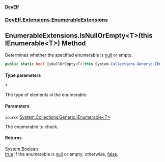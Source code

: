 #### [DevElf](README.md 'README')
### [DevElf\.Extensions](DevElf.Extensions.md 'DevElf\.Extensions').[EnumerableExtensions](EnumerableExtensions.md 'DevElf\.Extensions\.EnumerableExtensions')

## EnumerableExtensions\.IsNullOrEmpty\<T\>\(this IEnumerable\<T\>\) Method

Determines whether the specified enumerable is [null](https://docs.microsoft.com/en-us/dotnet/csharp/language-reference/keywords/null 'https://docs\.microsoft\.com/en\-us/dotnet/csharp/language\-reference/keywords/null') or 
empty\.

```csharp
public static bool IsNullOrEmpty<T>(this System.Collections.Generic.IEnumerable<T>? source);
```
#### Type parameters

<a name='DevElf.Extensions.EnumerableExtensions.IsNullOrEmpty_T_(thisSystem.Collections.Generic.IEnumerable_T_).T'></a>

`T`

The type of elements in the enumerable\.
#### Parameters

<a name='DevElf.Extensions.EnumerableExtensions.IsNullOrEmpty_T_(thisSystem.Collections.Generic.IEnumerable_T_).source'></a>

`source` [System\.Collections\.Generic\.IEnumerable&lt;](https://learn.microsoft.com/en-us/dotnet/api/system.collections.generic.ienumerable-1 'System\.Collections\.Generic\.IEnumerable\`1')[T](EnumerableExtensions.IsNullOrEmpty.L8EM3HR11BCX0GSI8EE8Q05H6.md#DevElf.Extensions.EnumerableExtensions.IsNullOrEmpty_T_(thisSystem.Collections.Generic.IEnumerable_T_).T 'DevElf\.Extensions\.EnumerableExtensions\.IsNullOrEmpty\<T\>\(this System\.Collections\.Generic\.IEnumerable\<T\>\)\.T')[&gt;](https://learn.microsoft.com/en-us/dotnet/api/system.collections.generic.ienumerable-1 'System\.Collections\.Generic\.IEnumerable\`1')

The enumerable to check\.

#### Returns
[System\.Boolean](https://learn.microsoft.com/en-us/dotnet/api/system.boolean 'System\.Boolean')  
[true](https://docs.microsoft.com/en-us/dotnet/csharp/language-reference/builtin-types/bool 'https://docs\.microsoft\.com/en\-us/dotnet/csharp/language\-reference/builtin\-types/bool') if the enumerable is [null](https://docs.microsoft.com/en-us/dotnet/csharp/language-reference/keywords/null 'https://docs\.microsoft\.com/en\-us/dotnet/csharp/language\-reference/keywords/null') or 
            empty; otherwise, [false](https://docs.microsoft.com/en-us/dotnet/csharp/language-reference/builtin-types/bool 'https://docs\.microsoft\.com/en\-us/dotnet/csharp/language\-reference/builtin\-types/bool')\.